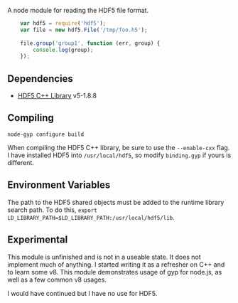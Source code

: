 A node module for reading the HDF5 file format.

```javascript
    var hdf5 = require('hdf5');
    var file = new hdf5.File('/tmp/foo.h5');
    
    file.group('group1', function (err, group) {
        console.log(group);
    });
```

## Dependencies

+ [HDF5 C++ Library](http://www.hdfgroup.org/downloads/index.html) v5-1.8.8

## Compiling

```
node-gyp configure build
```

When compiling the HDF5 C++ library, be sure to use the `--enable-cxx` flag. I have installed HDF5 into `/usr/local/hdf5`, so modify `binding.gyp` if yours is different.

## Environment Variables

The path to the HDF5 shared objects must be added to the runtime library search path. To do this, `export LD_LIBRARY_PATH=$LD_LIBRARY_PATH:/usr/local/hdf5/lib`.

## Experimental

This module is unfinished and is not in a useable state. It does not implement much of anything. I started writing it as a refresher on C++ and to learn some v8. This module demonstrates usage of gyp for node.js, as well as a few common v8 usages.

I would have continued but I have no use for HDF5.